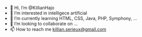 - 👋 Hi, I’m @KillianHajo
- 👀 I’m interested in intelligece artificial
- 🌱 I’m currently learning HTML, CSS, Java, PHP, Symphony, ...
- 💞️ I’m looking to collaborate on ...
- 📫 How to reach me killian.serieux@gmail.com

<!---
KillianHajo/KillianHajo is a ✨ special ✨ repository because its `README.md` (this file) appears on your GitHub profile.
You can click the Preview link to take a look at your changes.
--->
